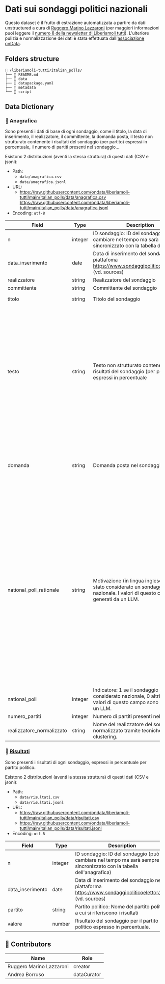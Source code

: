 # Dati sui sondaggi politici nazionali

Questo dataset è il frutto di estrazione automatizzata a partire da dati unstructured a cura di [Ruggero Marino Lazzaroni](https://twitter.com/ruggsea) (per maggiori informazioni puoi leggere il [numero 8 della newsletter di Liberiamoli tutti](https://datibenecomune.substack.com/p/305694d9-dd32-472f-b23a-8ebbd87129d1)). L'ulteriore pulizia e normalizzazione dei dati è stata effettuata dall'[associazione onData](https://www.ondata.it/).

## Folders structure 
```
🌳 /liberiamoli-tutti/italian_polls/
├── 📄 README.md
├── 📁 data
├── 📄 datapackage.yaml
├── 📁 metadata
└── 📁 script
```

## Data Dictionary
### 📄 [Anagrafica](data/anagrafica.csv)
Sono presenti i dati di base di ogni sondaggio, come il titolo, la data di inserimento, il realizzatore, il committente, la domanda posta, il testo non strutturato contenente i risultati del sondaggio (per partito) espressi in percentuale, il numero di partiti presenti nel sondaggio...

Esistono 2 distribuzioni (aventi la stessa struttura) di questi dati (CSV e jsonl):
- Path: 
  - `data/anagrafica.csv`
  - `data/anagrafica.jsonl`
- URL:
  - https://raw.githubusercontent.com/ondata/liberiamoli-tutti/main/italian_polls/data/anagrafica.csv
  https://raw.githubusercontent.com/ondata/liberiamoli-tutti/main/italian_polls/data/anagrafica.jsonl
- Encoding: `utf-8`

| Field | Type | Description | Example |
| --- | --- | --- | --- |
| n | integer | ID sondaggio: ID del sondaggio (può cambiare nel tempo ma sarà sempre sincronizzato con la tabella dei risultati) | 1394 |
| data_inserimento | date | Data di inserimento del sondaggio nella piattafoma https://www.sondaggipoliticoelettorali.it/ (vd. sources) | 2024-10-01 |
| realizzatore | string | Realizzatore del sondaggio | SWG spa |
| committente | string | Committente del sondaggio | La7 |
| titolo | string | Titolo del sondaggio | intenzioni di voto |
| testo | string | Testo non strutturato contenente i risultati del sondaggio (per partito) espressi in percentuale | FRATELLI D'ITALIA 29,8 PARTITO DEMOCRATICO 22,4 MOVIMENTO 5 STELLE 11,8 LEGA 8,4 FORZA ITALIA 8,3 VERDI E SINISTRA 7,1 AZIONE 3,0 ITALIA VIVA 2,5 +EUROPA 1,7 SUD CHIAMA NORD 1,2 NOI MODERATI 1,0 ALTRE LISTE 2,8 NON SI ESPRIME 33% |
| domanda | string | Domanda posta nel sondaggio | Se dovesse votare oggi alle elezioni nazionali, a quale dei seguenti partiti darebbe il suo voto più probabilmente? |
| national_poll_rationale | string | Motivazione (in lingua inglese) per cui è stato considerato un sondaggio nazionale. I valori di questo campo sono generati da un LLM. | The poll includes all major parties such as Fratelli d'Italia, Partito Democratico, Movimento 5 Stelle, Lega, Forza Italia, and others. It refers to nationwide voting intentions, making it a national voting intention poll. The percentages for 'Altri' (other parties) are calculated by summing the percentages of parties not listed explicitly, which includes 'NOI MODERATI' and 'ALTRE LISTE'. |
| national_poll | integer | Indicatore: 1 se il sondaggio è considerato nazionale, 0 altrimenti. I valori di questo campo sono generati da un LLM. | 1 |
| numero_partiti | integer | Numero di partiti presenti nel sondaggio | 11 |
| realizzatore_normalizzato | string | Nome del realizzatore del sondaggio normalizzato tramite tecniche di clustering. | SWG spa |

### 📄 [Risultati](data/risultati.csv)
Sono presenti i risultati di ogni sondaggio, espressi in percentuale per partito politico.

Esistono 2 distribuzioni (aventi la stessa struttura) di questi dati (CSV e jsonl):

- Path:
  - `data/risultati.csv`
  - `data/risultati.jsonl`
- URL:
  - https://raw.githubusercontent.com/ondata/liberiamoli-tutti/main/italian_polls/data/risultati.csv
  - https://raw.githubusercontent.com/ondata/liberiamoli-tutti/main/italian_polls/data/risultati.jsonl
- Encoding: `utf-8`

| Field | Type | Description | Example |
| --- | --- | --- | --- |
| n | integer | ID sondaggio: ID del sondaggio (può cambiare nel tempo ma sarà sempre sincronizzato con la tabella dell'anagrafica) | 1394 |
| data_inserimento | date | Data di inserimento del sondaggio nella piattaforma https://www.sondaggipoliticoelettorali.it/ (vd. sources) | 2024-10-01 |
| partito | string | Partito politico: Nome del partito politico a cui si riferiscono i risultati | Partito Democratico |
| valore | number | Risultato del sondaggio per il partito politico espresso in percentuale. | 22.4 |

## 👥 Contributors
| Name | Role |
| --- | --- | 
| Ruggero Marino Lazzaroni | creator | 
| Andrea Borruso | dataCurator |

